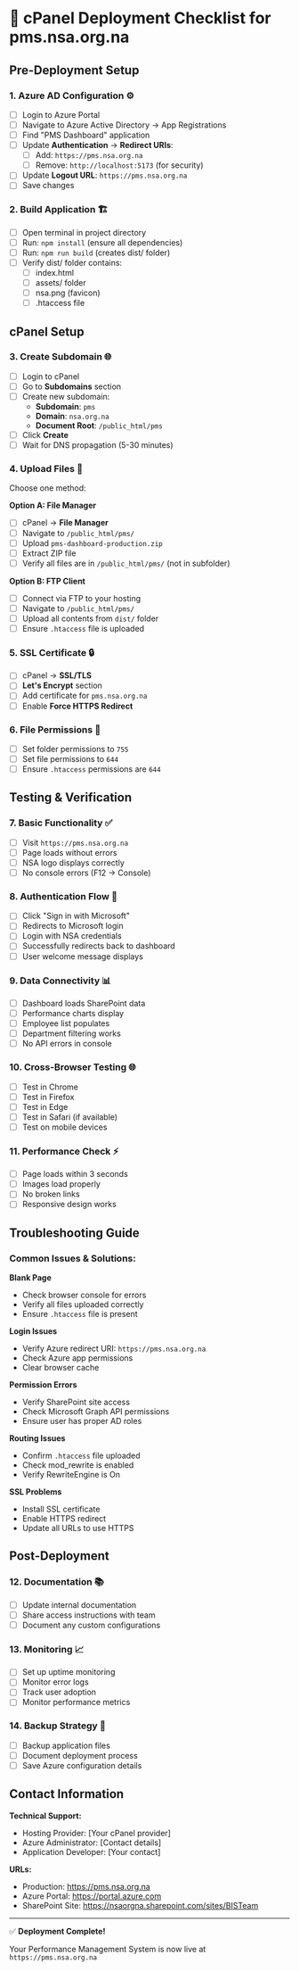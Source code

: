 # 🚀 cPanel Deployment Checklist for pms.nsa.org.na

## Pre-Deployment Setup

### 1. Azure AD Configuration ⚙️
- [ ] Login to Azure Portal
- [ ] Navigate to Azure Active Directory → App Registrations  
- [ ] Find "PMS Dashboard" application
- [ ] Update **Authentication** → **Redirect URIs**:
  - [ ] Add: `https://pms.nsa.org.na`
  - [ ] Remove: `http://localhost:5173` (for security)
- [ ] Update **Logout URL**: `https://pms.nsa.org.na`
- [ ] Save changes

### 2. Build Application 🏗️
- [ ] Open terminal in project directory
- [ ] Run: `npm install` (ensure all dependencies)
- [ ] Run: `npm run build` (creates dist/ folder)
- [ ] Verify dist/ folder contains:
  - [ ] index.html
  - [ ] assets/ folder
  - [ ] nsa.png (favicon)
  - [ ] .htaccess file

## cPanel Setup

### 3. Create Subdomain 🌐
- [ ] Login to cPanel
- [ ] Go to **Subdomains** section
- [ ] Create new subdomain:
  - **Subdomain**: `pms`
  - **Domain**: `nsa.org.na`  
  - **Document Root**: `/public_html/pms`
- [ ] Click **Create**
- [ ] Wait for DNS propagation (5-30 minutes)

### 4. Upload Files 📁
Choose one method:

**Option A: File Manager**
- [ ] cPanel → **File Manager**
- [ ] Navigate to `/public_html/pms/`
- [ ] Upload `pms-dashboard-production.zip`
- [ ] Extract ZIP file
- [ ] Verify all files are in `/public_html/pms/` (not in subfolder)

**Option B: FTP Client**
- [ ] Connect via FTP to your hosting
- [ ] Navigate to `/public_html/pms/`
- [ ] Upload all contents from `dist/` folder
- [ ] Ensure `.htaccess` file is uploaded

### 5. SSL Certificate 🔒
- [ ] cPanel → **SSL/TLS**
- [ ] **Let's Encrypt** section
- [ ] Add certificate for `pms.nsa.org.na`
- [ ] Enable **Force HTTPS Redirect**

### 6. File Permissions 🔧
- [ ] Set folder permissions to `755`
- [ ] Set file permissions to `644`
- [ ] Ensure `.htaccess` permissions are `644`

## Testing & Verification

### 7. Basic Functionality ✅
- [ ] Visit `https://pms.nsa.org.na`
- [ ] Page loads without errors
- [ ] NSA logo displays correctly
- [ ] No console errors (F12 → Console)

### 8. Authentication Flow 🔐
- [ ] Click "Sign in with Microsoft"
- [ ] Redirects to Microsoft login
- [ ] Login with NSA credentials
- [ ] Successfully redirects back to dashboard
- [ ] User welcome message displays

### 9. Data Connectivity 📊
- [ ] Dashboard loads SharePoint data
- [ ] Performance charts display
- [ ] Employee list populates
- [ ] Department filtering works
- [ ] No API errors in console

### 10. Cross-Browser Testing 🌐
- [ ] Test in Chrome
- [ ] Test in Firefox  
- [ ] Test in Edge
- [ ] Test in Safari (if available)
- [ ] Test on mobile devices

### 11. Performance Check ⚡
- [ ] Page loads within 3 seconds
- [ ] Images load properly
- [ ] No broken links
- [ ] Responsive design works

## Troubleshooting Guide

### Common Issues & Solutions:

**Blank Page**
- Check browser console for errors
- Verify all files uploaded correctly
- Ensure `.htaccess` file is present

**Login Issues**
- Verify Azure redirect URI: `https://pms.nsa.org.na`
- Check Azure app permissions
- Clear browser cache

**Permission Errors**
- Verify SharePoint site access
- Check Microsoft Graph API permissions
- Ensure user has proper AD roles

**Routing Issues**
- Confirm `.htaccess` file uploaded
- Check mod_rewrite is enabled
- Verify RewriteEngine is On

**SSL Problems**
- Install SSL certificate
- Enable HTTPS redirect
- Update all URLs to use HTTPS

## Post-Deployment

### 12. Documentation 📚
- [ ] Update internal documentation
- [ ] Share access instructions with team
- [ ] Document any custom configurations

### 13. Monitoring 📈
- [ ] Set up uptime monitoring
- [ ] Monitor error logs
- [ ] Track user adoption
- [ ] Monitor performance metrics

### 14. Backup Strategy 💾
- [ ] Backup application files
- [ ] Document deployment process
- [ ] Save Azure configuration details

## Contact Information

**Technical Support:**
- Hosting Provider: [Your cPanel provider]
- Azure Administrator: [Contact details]
- Application Developer: [Your contact]

**URLs:**
- Production: https://pms.nsa.org.na
- Azure Portal: https://portal.azure.com
- SharePoint Site: https://nsaorgna.sharepoint.com/sites/BISTeam

---

✅ **Deployment Complete!** 

Your Performance Management System is now live at `https://pms.nsa.org.na`